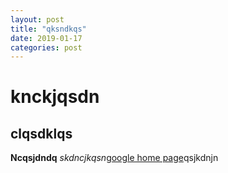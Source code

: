 ```yaml
---
layout: post
title: "qksndkqs"
date: 2019-01-17
categories: post
---
```


# knckjqsdn

## clqsdklqs

**Ncqsjdndq**
*skdncjkqsn*[google home page](google.com)qsjkdnjn
